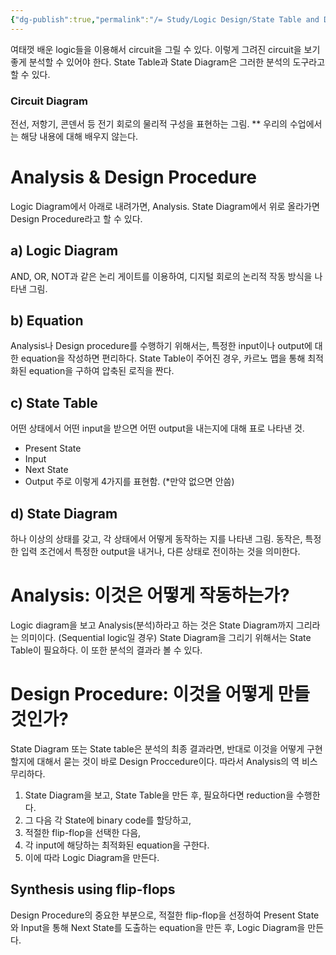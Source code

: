```yaml
---
{"dg-publish":true,"permalink":"/= Study/Logic Design/State Table and Diagram/","created":"2023-12-04T22:55:46.000+09:00","updated":"2025-01-14T15:33:45.000+09:00"}
---
```



여태껏 배운 logic들을 이용해서 circuit을 그릴 수 있다.
이렇게 그려진 circuit을 보기좋게 분석할 수 있어야 한다.
State Table과 State Diagram은 그러한 분석의 도구라고 할 수 있다.

### Circuit Diagram
전선, 저항기, 콘덴서 등 전기 회로의 물리적 구성을 표현하는 그림.
** 우리의 수업에서는 해당 내용에 대해 배우지 않는다.

# Analysis & Design Procedure
Logic Diagram에서 아래로 내려가면, Analysis.
State Diagram에서 위로 올라가면 Design Procedure라고 할 수 있다.
## a) Logic Diagram
AND, OR, NOT과 같은 논리 게이트를 이용하여, 디지털 회로의 논리적 작동 방식을 나타낸 그림.

## b) Equation
Analysis나 Design procedure를 수행하기 위해서는, 특정한 input이나 output에 대한 equation을 작성하면 편리하다.
State Table이 주어진 경우, 카르노 맵을 통해 최적화된 equation을 구하여 압축된 로직을 짠다.

## c) State Table
어떤 상태에서 어떤 input을 받으면 어떤 output을 내는지에 대해 표로 나타낸 것.
- Present State
- Input
- Next State
- Output
주로 이렇게 4가지를 표현함. (\*만약 없으면 안씀)

## d) State Diagram
하나 이상의 상태를 갖고, 각 상태에서 어떻게 동작하는 지를 나타낸 그림.
동작은, 특정한 입력 조건에서 특정한 output을 내거나, 다른 상태로 전이하는 것을 의미한다.

# Analysis: 이것은 어떻게 작동하는가?
Logic diagram을 보고 Analysis(분석)하라고 하는 것은 
State Diagram까지 그리라는 의미이다. (Sequential logic일 경우)
State Diagram을 그리기 위해서는 State Table이 필요하다. 이 또한 분석의 결과라 볼 수 있다.

# Design Procedure: 이것을 어떻게 만들 것인가?
State Diagram 또는 State table은 분석의 최종 결과라면,
반대로 이것을 어떻게 구현할지에 대해서 묻는 것이 바로 Design Proccedure이다.
따라서 Analysis의 역 비스무리하다.
1. State Diagram을 보고, State Table을 만든 후, 필요하다면 reduction을 수행한다.
2. 그 다음 각 State에 binary code를 할당하고,
3. 적절한 flip-flop을 선택한 다음,
4. 각 input에 해당하는 최적화된 equation을 구한다.
5. 이에 따라 Logic Diagram을 만든다.

## Synthesis using flip-flops
Design Procedure의 중요한 부분으로, 적절한 flip-flop을 선정하여 Present State와 Input을 통해 Next State를 도출하는 equation을 만든 후, Logic Diagram을 만든다.
